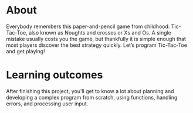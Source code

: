 # About
Everybody remembers this paper-and-pencil game from childhood: Tic-Tac-Toe, also known as Noughts and crosses or Xs and Os. A single mistake usually costs you the game, but thankfully it is simple enough that most players discover the best strategy quickly. Let’s program Tic-Tac-Toe and get playing!
# Learning outcomes
After finishing this project, you'll get to know a lot about planning and developing a complex program from scratch, using functions, handling errors, and processing user input.
